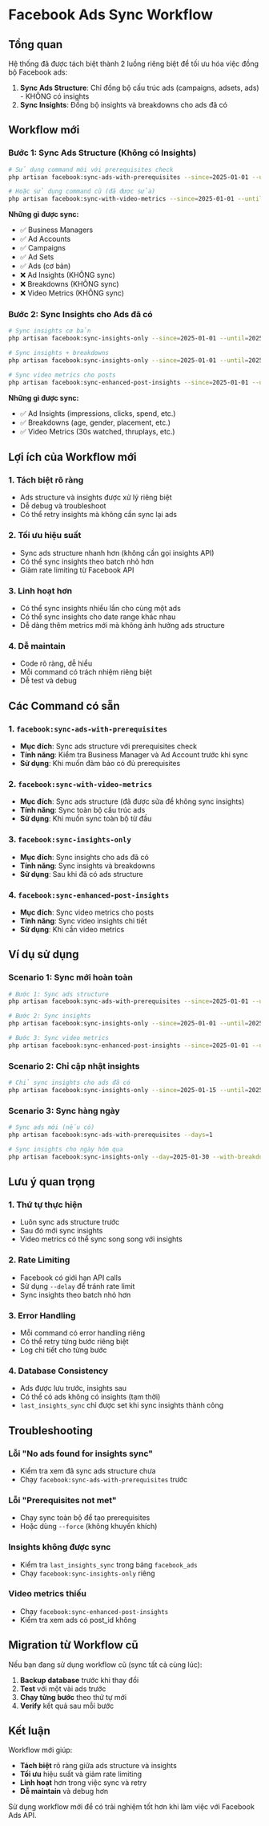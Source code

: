# Facebook Ads Sync Workflow

## Tổng quan

Hệ thống đã được tách biệt thành 2 luồng riêng biệt để tối ưu hóa việc đồng bộ Facebook ads:

1. **Sync Ads Structure**: Chỉ đồng bộ cấu trúc ads (campaigns, adsets, ads) - KHÔNG có insights
2. **Sync Insights**: Đồng bộ insights và breakdowns cho ads đã có

## Workflow mới

### Bước 1: Sync Ads Structure (Không có Insights)

```bash
# Sử dụng command mới với prerequisites check
php artisan facebook:sync-ads-with-prerequisites --since=2025-01-01 --until=2025-01-31

# Hoặc sử dụng command cũ (đã được sửa)
php artisan facebook:sync-with-video-metrics --since=2025-01-01 --until=2025-01-31
```

**Những gì được sync:**
- ✅ Business Managers
- ✅ Ad Accounts  
- ✅ Campaigns
- ✅ Ad Sets
- ✅ Ads (cơ bản)
- ❌ Ad Insights (KHÔNG sync)
- ❌ Breakdowns (KHÔNG sync)
- ❌ Video Metrics (KHÔNG sync)

### Bước 2: Sync Insights cho Ads đã có

```bash
# Sync insights cơ bản
php artisan facebook:sync-insights-only --since=2025-01-01 --until=2025-01-31

# Sync insights + breakdowns
php artisan facebook:sync-insights-only --since=2025-01-01 --until=2025-01-31 --with-breakdowns

# Sync video metrics cho posts
php artisan facebook:sync-enhanced-post-insights --since=2025-01-01 --until=2025-01-31
```

**Những gì được sync:**
- ✅ Ad Insights (impressions, clicks, spend, etc.)
- ✅ Breakdowns (age, gender, placement, etc.)
- ✅ Video Metrics (30s watched, thruplays, etc.)

## Lợi ích của Workflow mới

### 1. **Tách biệt rõ ràng**
- Ads structure và insights được xử lý riêng biệt
- Dễ debug và troubleshoot
- Có thể retry insights mà không cần sync lại ads

### 2. **Tối ưu hiệu suất**
- Sync ads structure nhanh hơn (không cần gọi insights API)
- Có thể sync insights theo batch nhỏ hơn
- Giảm rate limiting từ Facebook API

### 3. **Linh hoạt hơn**
- Có thể sync insights nhiều lần cho cùng một ads
- Có thể sync insights cho date range khác nhau
- Dễ dàng thêm metrics mới mà không ảnh hưởng ads structure

### 4. **Dễ maintain**
- Code rõ ràng, dễ hiểu
- Mỗi command có trách nhiệm riêng biệt
- Dễ test và debug

## Các Command có sẵn

### 1. `facebook:sync-ads-with-prerequisites`
- **Mục đích**: Sync ads structure với prerequisites check
- **Tính năng**: Kiểm tra Business Manager và Ad Account trước khi sync
- **Sử dụng**: Khi muốn đảm bảo có đủ prerequisites

### 2. `facebook:sync-with-video-metrics` 
- **Mục đích**: Sync ads structure (đã được sửa để không sync insights)
- **Tính năng**: Sync toàn bộ cấu trúc ads
- **Sử dụng**: Khi muốn sync toàn bộ từ đầu

### 3. `facebook:sync-insights-only`
- **Mục đích**: Sync insights cho ads đã có
- **Tính năng**: Sync insights và breakdowns
- **Sử dụng**: Sau khi đã có ads structure

### 4. `facebook:sync-enhanced-post-insights`
- **Mục đích**: Sync video metrics cho posts
- **Tính năng**: Sync video insights chi tiết
- **Sử dụng**: Khi cần video metrics

## Ví dụ sử dụng

### Scenario 1: Sync mới hoàn toàn
```bash
# Bước 1: Sync ads structure
php artisan facebook:sync-ads-with-prerequisites --since=2025-01-01 --until=2025-01-31

# Bước 2: Sync insights
php artisan facebook:sync-insights-only --since=2025-01-01 --until=2025-01-31 --with-breakdowns

# Bước 3: Sync video metrics
php artisan facebook:sync-enhanced-post-insights --since=2025-01-01 --until=2025-01-31
```

### Scenario 2: Chỉ cập nhật insights
```bash
# Chỉ sync insights cho ads đã có
php artisan facebook:sync-insights-only --since=2025-01-15 --until=2025-01-31 --with-breakdowns
```

### Scenario 3: Sync hàng ngày
```bash
# Sync ads mới (nếu có)
php artisan facebook:sync-ads-with-prerequisites --days=1

# Sync insights cho ngày hôm qua
php artisan facebook:sync-insights-only --day=2025-01-30 --with-breakdowns
```

## Lưu ý quan trọng

### 1. **Thứ tự thực hiện**
- Luôn sync ads structure trước
- Sau đó mới sync insights
- Video metrics có thể sync song song với insights

### 2. **Rate Limiting**
- Facebook có giới hạn API calls
- Sử dụng `--delay` để tránh rate limit
- Sync insights theo batch nhỏ hơn

### 3. **Error Handling**
- Mỗi command có error handling riêng
- Có thể retry từng bước riêng biệt
- Log chi tiết cho từng bước

### 4. **Database Consistency**
- Ads được lưu trước, insights sau
- Có thể có ads không có insights (tạm thời)
- `last_insights_sync` chỉ được set khi sync insights thành công

## Troubleshooting

### Lỗi "No ads found for insights sync"
- Kiểm tra xem đã sync ads structure chưa
- Chạy `facebook:sync-ads-with-prerequisites` trước

### Lỗi "Prerequisites not met"
- Chạy sync toàn bộ để tạo prerequisites
- Hoặc dùng `--force` (không khuyến khích)

### Insights không được sync
- Kiểm tra `last_insights_sync` trong bảng `facebook_ads`
- Chạy `facebook:sync-insights-only` riêng

### Video metrics thiếu
- Chạy `facebook:sync-enhanced-post-insights`
- Kiểm tra xem ads có post_id không

## Migration từ Workflow cũ

Nếu bạn đang sử dụng workflow cũ (sync tất cả cùng lúc):

1. **Backup database** trước khi thay đổi
2. **Test** với một vài ads trước
3. **Chạy từng bước** theo thứ tự mới
4. **Verify** kết quả sau mỗi bước

## Kết luận

Workflow mới giúp:
- **Tách biệt** rõ ràng giữa ads structure và insights
- **Tối ưu** hiệu suất và giảm rate limiting
- **Linh hoạt** hơn trong việc sync và retry
- **Dễ maintain** và debug hơn

Sử dụng workflow mới để có trải nghiệm tốt hơn khi làm việc với Facebook Ads API.
